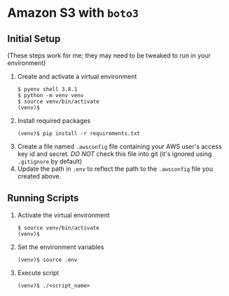 # Amazon S3 with `boto3`


## Initial Setup
(These steps work for me; they may need to be tweaked to run in your environment)
1. Create and activate a virtual environment
    ```
    $ pyenv shell 3.8.1
    $ python -m venv venv
    $ source venv/bin/activate
    (venv)$
    ```
1. Install required packages
    ```
    (venv)$ pip install -r requirements.txt
    ```
1. Create a file named `.awsconfig` file containing your AWS user's access key id and secret.  *DO NOT* check this file into git (it's ignored using `.gitignore` by default)
1. Update the path in `.env` to reflect the path to the `.awsconfig` file you created above. 

## Running Scripts
1. Activate the virtual environment
    ```
    $ source venv/bin/activate
    (venv)$
    ```
1. Set the environment variables
    ```
    (venv)$ source .env
    ```
1. Execute script
    ```
    (venv)$ ./<script_name> 
    ```

